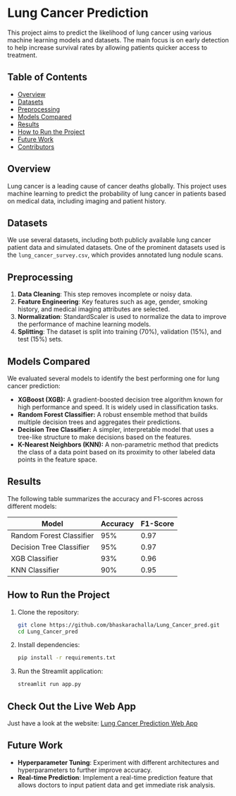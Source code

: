 # Lung Cancer Prediction

This project aims to predict the likelihood of lung cancer using various machine learning models and datasets. The main focus is on early detection to help increase survival rates by allowing patients quicker access to treatment.

## Table of Contents
- [Overview](#overview)
- [Datasets](#datasets)
- [Preprocessing](#preprocessing)
- [Models Compared](#models-compared)
- [Results](#results)
- [How to Run the Project](#how-to-run-the-project)
- [Future Work](#future-work)
- [Contributors](#contributors)

## Overview

Lung cancer is a leading cause of cancer deaths globally. This project uses machine learning to predict the probability of lung cancer in patients based on medical data, including imaging and patient history.

## Datasets

We use several datasets, including both publicly available lung cancer patient data and simulated datasets. One of the prominent datasets used is the `lung_cancer_survey.csv`, which provides annotated lung nodule scans.

## Preprocessing

1. **Data Cleaning**: This step removes incomplete or noisy data.
2. **Feature Engineering**: Key features such as age, gender, smoking history, and medical imaging attributes are selected.
3. **Normalization**: StandardScaler is used to normalize the data to improve the performance of machine learning models.
4. **Splitting**: The dataset is split into training (70%), validation (15%), and test (15%) sets.

## Models Compared

We evaluated several models to identify the best performing one for lung cancer prediction:

- **XGBoost (XGB):** A gradient-boosted decision tree algorithm known for high performance and speed. It is widely used in classification tasks.
- **Random Forest Classifier:** A robust ensemble method that builds multiple decision trees and aggregates their predictions.
- **Decision Tree Classifier:** A simpler, interpretable model that uses a tree-like structure to make decisions based on the features.
- **K-Nearest Neighbors (KNN):** A non-parametric method that predicts the class of a data point based on its proximity to other labeled data points in the feature space.

## Results

The following table summarizes the accuracy and F1-scores across different models:

| Model                     | Accuracy | F1-Score |
|---------------------------|----------|----------|
| Random Forest Classifier  | 95%      | 0.97     |
| Decision Tree Classifier  | 95%      | 0.97     |
| XGB Classifier            | 93%      | 0.96     |
| KNN Classifier            | 90%      | 0.95     |



## How to Run the Project

1. Clone the repository:
    ```bash
    git clone https://github.com/bhaskarachalla/Lung_Cancer_pred.git
    cd Lung_Cancer_pred
    ```
2. Install dependencies:
    ```bash
    pip install -r requirements.txt
    ```
3. Run the Streamlit application:
    ```bash
    streamlit run app.py
    ```
## Check Out the Live Web App

Just have a look at the website: [Lung Cancer Prediction Web App](https://lung-cancer-pred-scnb.onrender.com)

## Future Work

- **Hyperparameter Tuning**: Experiment with different architectures and hyperparameters to further improve accuracy.
- **Real-time Prediction**: Implement a real-time prediction feature that allows doctors to input patient data and get immediate risk analysis.





